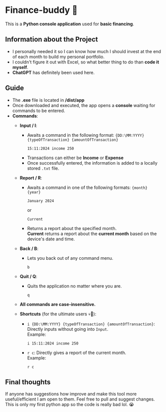 # Finance-buddy 💸
This is a **Python console application** used for **basic financing**.

## Information about the Project
* I personally needed it so I can know how much I should invest at the end of each month to build my personal portfolio.
* I couldn't figure it out with Excel, so what better thing to do than **code it myself**.
* **ChatGPT** has definitely been used here.

## Guide
* The **.exe** file is located in **/dist/app**
* Once downloaded and executed, the app opens a **console** waiting for commands to be entered.
* **Commands**:
  * **Input / I**:
    * Awaits a command in the following format: `{DD:\MM:YYYY} {typeOfTransaction} {amountOfTransaction}`
      ```plaintext
      15:11:2024 income 250
      ```
    * Transactions can either be **Income** or **Expense**
    * Once successfully entered, the information is added to a locally stored `.txt` file.

  * **Report / R**:
    * Awaits a command in one of the following formats:
      `{month} {year}`
      ```plaintext
      January 2024
      ```
      or
      ```plaintext
      Current
      ```
    * Returns a report about the specified month.  
      **Current** returns a report about the **current month** based on the device's date and time.

  * **Back / B**:
    * Lets you back out of any command menu.  
      ```plaintext
      b
      ```

  * **Quit / Q**:
    * Quits the application no matter where you are.  
      ```plaintext
      q
      ```

  * **All commands are case-insensitive.**

  * **Shortcuts** (for the ultimate users 💀🙏):
    * `i {DD:\MM:YYYY} {typeOfTransaction} {amountOfTransaction}`: Directly inputs without going into `Input`.  
      Example:  
      ```plaintext
      i 15:11:2024 income 250
      ```

    * `r c`: Directly gives a report of the current month.  
      Example:  
      ```plaintext
      r c
      ```
## Final thoughts
If anyone has suggestions how improve and make this tool more useful/efficient I am open to them. Feel free to pull and suggest changes.
This is only my first python app so the code is really bad lol. 😭
